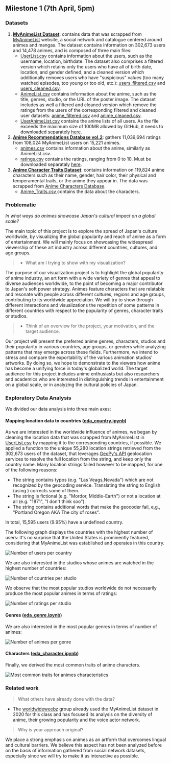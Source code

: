 ## Milestone 1 (7th April, 5pm)

### Datasets

1. **[MyAnimeList Dataset](https://www.kaggle.com/azathoth42/myanimelist)**: contains data that was scrapped from [MyAnimeList](https://myanimelist.net) website, a social network and catalogue centered around animes and mangas. The dataset contains information on 302,673 users and 14,478 animes, and is composed of three main files:
    - [UserList.csv](../../data/UserList.csv) contains information about the users, such as the username, location, birthdate. The dataset also comprises a filtered version which retains only the users who have all of birth date, location, and gender defined, and a cleaned version which additionally removes users who have "suspicious" values (too many watched episodes, too young or too old, etc.): [users_filtered.csv](../../data/users_filtered.csv) and [users_cleaned.csv](../../data/users_cleaned.csv).
    - [AnimeList.csv](../../data/AnimeList.csv) contains information about the anime, such as the title, genres, studio, or the URL of the poster image. The dataset includes as well a filtered and cleaned version which remove the ratings from the users of the corresponding filtered and cleaned user datasets: [anime_filtered.csv](../../data/anime_filtered.csv) and [anime_cleaned.csv](../../data/anime_cleaned.csv).
    - [UserAnimeList.csv](../../data/UserAnimeList.csv) contains the anime lists of all users. As the file exceeds the maximum size of 100MB allowed by GitHub, it needs to downloaded separately [here](https://www.kaggle.com/datasets/azathoth42/myanimelist?select=UserAnimeList.csv).
2. **[Anime Recommendations Database vol.2](https://www.kaggle.com/datasets/noiruuuu/anime-recommendations-database-vol2)**: gathers 11,039,694 ratings from 108,024 MyAnimeList users on 15,221 animes.
    - [animes.csv](../../data/animes.csv) contains information about the anime, similarly as AnimeList.csv.
    - [ratings.csv](../../data/ratings.csv) contains the ratings, ranging from 0 to 10. Must be downloaded separataly [here](https://www.kaggle.com/datasets/noiruuuu/anime-recommendations-database-vol2?select=ratings.csv).
3. **[Anime Character Traits Dataset](https://www.kaggle.com/datasets/mjrone/anime-character-traits-dataset?select=Anime_Triats.csv)**: contains information on 119,824 anime characters such as their name, gender, hair color, their physical and temperamental traits, or the anime they appear in. The data was scrapped from [Anime Characters Database](https://www.animecharactersdatabase.com). 
    - [Anime_Traits.csv ](../../data/Anime_Traits.csv) contains the data about the characters.



### Problematic
*In what ways do animes showcase Japan's cultural impact on a global scale?*

The main topic of this project is to explore the spread of Japan's culture worldwide, by visualizing the global popularity and reach of anime as a form of entertainment. We will mainly focus on showcasing the widespread viewership of these art industry across different countries, cultures, and age groups.

> - What am I trying to show with my visualization?

The purpose of our visualization project is to highlight the global popularity of anime industry, an art form with a wide variety of genres that appeal to diverse audiences worldwide, to the point of becoming a major contributor to Japan's soft power strategy. Animes feature characters that are relatable and resonate with people across different cultures, regions and age groups, contributing to its worldwide appreciation. We will try to show through different interactions and visualizations the repetition of some patterns in different countries with respect to the popularity of genres, character traits or studios.


> - Think of an overview for the project, your motivation, and the target audience.

Our project will present the preferred anime genres, characters, studios and their popularity in various countries, age groups, or genders while analyzing patterns that may emerge across these fields.
Furthermore, we intend to stress and compare the exportability of the various animation studios' artworks. 
By doing so, we hope to demonstrate to the viewers how anime has become a unifying force in today's globalized world.
The target audience for this project includes anime enthusiasts but also researchers and academics who are interested in distinguishing trends in entertainment on a global scale, or in analyzing the cultural policies of Japan.

### Exploratory Data Analysis
We divided our data analysis into three main axes:

#### **Mapping location data to countries ([eda_country.ipynb](../../preprocessing/eda_country.ipynb))**

As we are interested in the worldwide influence of animes, we began by cleaning the location data that was scrapped from MyAnimeList in [UserList.csv](/data/UserList.csv) by mapping it to the corresponding countries, if possible. We applied a function to the unique 55,280 location strings retrieved from the 302,673 users of the dataset, that leverages [GeoPy's API](https://geopy.readthedocs.io/en/stable/#) geolocation services to resolve the full location from the string, and keep only the country name. Many location strings failed however to be mapped, for one of the following reasons:
- The string contains typos (e.g. "Las Veags,Nevada") which are not recognized by the geocoding service. Translating the string to English (using []()) corrects some of them.
- The string is fictional (e.g. "Mordor, Middle-Earth") or not a location at all (e.g. "1871", "I don't think soo").
- The string contains additional words that make the geocoder fail, e,g., "Portland Oregon AKA The city of roses".

In total, 15,595 users (9.95%) have a undefined country.

The following graph displays the countries with the highest number of users:
It's no surprise that the United States is prominently featured, considering that MyAnimeList was established and operates in this country.

![Number of users per country](../../data/plots/country_num_users.png)

We are also interested in the studios whose animes are watched in the highest number of countries:

![Number of countries per studio](../../data/plots/studio_num_countries.png)

We observe that the most popular studios worldwide do not necessarily produce the most popular animes in terms of ratings:

![Number of ratings per studio](../../data/plots/studio_num_ratings.png)


#### **Genres ([eda_genre.ipynb](../../preprocessing/eda_genre.ipynb))**
We are also interested in the most popular genres in terms of number of animes:

![Number of animes per genre](../../data/plots/genre_num_animes.png)


#### **Characters ([eda_character.ipynb](../../preprocessing/eda_character.ipynb))**
Finally, we derived the most common traits of anime characters. 

![Most common traits for animes characteristics](../../data/plots/anime_characters_traits.png)


### Related work

> What others have already done with the data?

- The [worldwideweebz](https://github.com/com-480-data-visualization/com-480-project-worldwideweebz) group already used the MyAnimeList dataset in 2020 for this class and has focused its analysis on the diversity of anime, their growing popularity and the voice actor network.

> Why is your approach original?

We place a strong emphasis on animes as an artform that overcomes lingual and cultural barriers. We believe this aspect has not been analyzed before on the basis of information gathered from social network datasets, especially since we will try to make it as interactive as possible.
